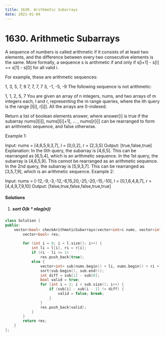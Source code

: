 ```yaml
---
title: 1630. Arithmetic Subarrays
date: 2021-01-04
---
```

# 1630. Arithmetic Subarrays
A sequence of numbers is called arithmetic if it consists of at least two elements, and the difference between every two consecutive elements is the same. More formally, a sequence s is arithmetic if and only if s[i+1] - s[i] == s[1] - s[0] for all valid i.

For example, these are arithmetic sequences:

1, 3, 5, 7, 9
7, 7, 7, 7
3, -1, -5, -9
The following sequence is not arithmetic:

1, 1, 2, 5, 7
You are given an array of n integers, nums, and two arrays of m integers each, l and r, representing the m range queries, where the ith query is the range [l[i], r[i]]. All the arrays are 0-indexed.

Return a list of boolean elements answer, where answer[i] is true if the subarray nums[l[i]], nums[l[i]+1], ... , nums[r[i]] can be rearranged to form an arithmetic sequence, and false otherwise.

 

Example 1:

Input: nums = [4,6,5,9,3,7], l = [0,0,2], r = [2,3,5]
Output: [true,false,true]
Explanation:
In the 0th query, the subarray is [4,6,5]. This can be rearranged as [6,5,4], which is an arithmetic sequence.
In the 1st query, the subarray is [4,6,5,9]. This cannot be rearranged as an arithmetic sequence.
In the 2nd query, the subarray is [5,9,3,7]. This can be rearranged as [3,5,7,9], which is an arithmetic sequence.
Example 2:

Input: nums = [-12,-9,-3,-12,-6,15,20,-25,-20,-15,-10], l = [0,1,6,4,8,7], r = [4,4,9,7,9,10]
Output: [false,true,false,false,true,true]


#### Solutions

1. ##### sort O(k * nlog(n))

```cpp
class Solution {
public:
    vector<bool> checkArithmeticSubarrays(vector<int>& nums, vector<int>& l, vector<int>& r) {
        vector<bool> res;
        
        for (int i = 0; i < l.size(); i++) {
            int li = l[i], ri = r[i];
            if (ri - li <= 1)
                res.push_back(true);
            else {
                vector<int> sub(nums.begin() + li, nums.begin() + ri + 1);
                sort(sub.begin(), sub.end());
                int diff = sub[1] - sub[0];
                bool valid = true;
                for (int i = 2; i < sub.size(); i++) {
                    if (sub[i] - sub[i - 1] != diff) {
                        valid = false; break;
                    }
                }
                res.push_back(valid);
            }
        }
        return res;
    }
};
```